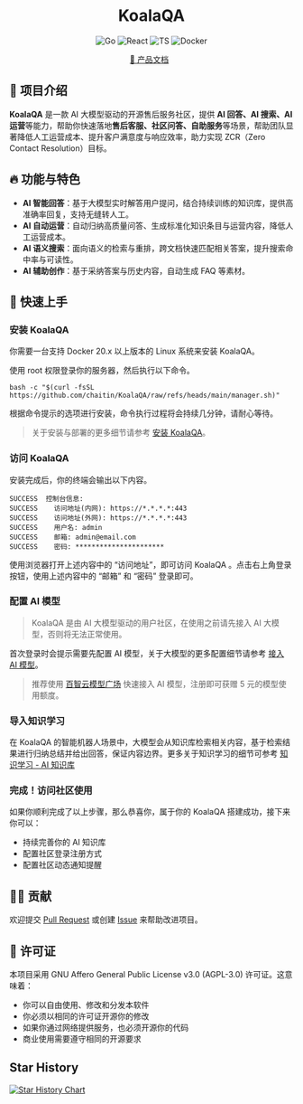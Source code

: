 <h1 align="center">KoalaQA</h1>

<p align="center">
  <img src="https://img.shields.io/badge/Go-1.22%2B-00ADD8.svg" alt="Go" />
  <img src="https://img.shields.io/badge/React-18.0%2B-61DAFB.svg" alt="React" />
  <img src="https://img.shields.io/badge/TypeScript-5.8.3%2B-3178C6.svg" alt="TS" />
  <img src="https://img.shields.io/badge/Docker-支持-2496ED.svg" alt="Docker" />
</p>



<p align="center">
  <a target="_blank" href="https://koalaqa.docs.baizhi.cloud/welcome">📖 产品文档</a> &nbsp;
</p>


## 👋 项目介绍
**KoalaQA** 是一款 AI 大模型驱动的开源售后服务社区，提供 **AI 回答、AI 搜索、AI 运营**等能力，帮助你快速落地**售后客服、社区问答、自助服务**等场景，帮助团队显著降低人工运营成本、提升客户满意度与响应效率，助力实现 ZCR（Zero Contact Resolution）目标。

## 🔥 功能与特色
- **AI 智能回答**：基于大模型实时解答用户提问，结合持续训练的知识库，提供高准确率回复，支持无缝转人工。
- **AI 自动运营**：自动归纳高质量问答、生成标准化知识条目与运营内容，降低人工运营成本。
- **AI 语义搜索**：面向语义的检索与重排，跨文档快速匹配相关答案，提升搜索命中率与可读性。
- **AI 辅助创作**：基于采纳答案与历史内容，自动生成 FAQ 等素材。

## 📢 快速上手

### 安装 KoalaQA
你需要一台支持 Docker 20.x 以上版本的 Linux 系统来安装 KoalaQA。

使用 root 权限登录你的服务器，然后执行以下命令。

```
bash -c "$(curl -fsSL https://github.com/chaitin/KoalaQA/raw/refs/heads/main/manager.sh)"
```

根据命令提示的选项进行安装，命令执行过程将会持续几分钟，请耐心等待。

> 关于安装与部署的更多细节请参考 [安装 KoalaQA](https://koalaqa.docs.baizhi.cloud/node/01994d00-20bd-778f-9763-f111e6858fca)。

### 访问 KoalaQA

安装完成后，你的终端会输出以下内容。

```
SUCCESS  控制台信息:
SUCCESS    访问地址(内网): https://*.*.*.*:443
SUCCESS    访问地址(外网): https://*.*.*.*:443
SUCCESS    用户名: admin
SUCCESS    邮箱: admin@email.com
SUCCESS    密码: **********************
```

使用浏览器打开上述内容中的 “访问地址”，即可访问  KoalaQA 。点击右上角登录按钮，使用上述内容中的 “邮箱” 和 “密码” 登录即可。

### 配置 AI 模型
> KoalaQA 是由 AI 大模型驱动的用户社区，在使用之前请先接入 AI 大模型，否则将无法正常使用。

首次登录时会提示需要先配置 AI 模型，关于大模型的更多配置细节请参考 [接入 AI 模型](https://koalaqa.docs.baizhi.cloud/node/019951c1-1700-7e4e-a3a8-b6997d1e5eab)。

> 推荐使用 [百智云模型广场](https://baizhi.cloud/) 快速接入 AI 模型，注册即可获赠 5 元的模型使用额度。

### 导入知识学习
在 KoalaQA 的智能机器人场景中，大模型会从知识库检索相关内容，基于检索结果进行归纳总结并给出回答，保证内容边界。更多关于知识学习的细节可参考 [知识学习 - AI 知识库](https://koalaqa.docs.baizhi.cloud/node/019951c2-e49b-7ea5-9f75-74f3851d53dd)

### 完成！访问社区使用
如果你顺利完成了以上步骤，那么恭喜你，属于你的 KoalaQA 搭建成功，接下来你可以：
- 持续完善你的 AI 知识库 
- 配置社区登录注册方式 
- 配置社区动态通知提醒 

## 🙋‍♂️ 贡献

欢迎提交 [Pull Request](https://github.com/chaitin/KoalaQA/pulls) 或创建 [Issue](https://github.com/chaitin/KoalaQA/issues) 来帮助改进项目。

## 📝 许可证

本项目采用 GNU Affero General Public License v3.0 (AGPL-3.0) 许可证。这意味着：

- 你可以自由使用、修改和分发本软件
- 你必须以相同的许可证开源你的修改
- 如果你通过网络提供服务，也必须开源你的代码
- 商业使用需要遵守相同的开源要求

## Star History

[![Star History Chart](https://api.star-history.com/svg?repos=chaitin/KoalaQA&type=Date)](https://www.star-history.com/#chaitin/KoalaQA&Date)
